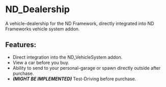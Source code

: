 # ND_Dealership
A vehicle-dealership for the ND Framework, directly integrated into ND Frameworks vehicle system addon.

## Features:
* Direct integration into the ND_VehicleSystem addon.
* View a car before you buy.
* Ability to send to your personal-garage or spawn directly outside after purchase.
* ***(MIGHT BE IMPLEMENTED)*** Test-Driving before purchase.